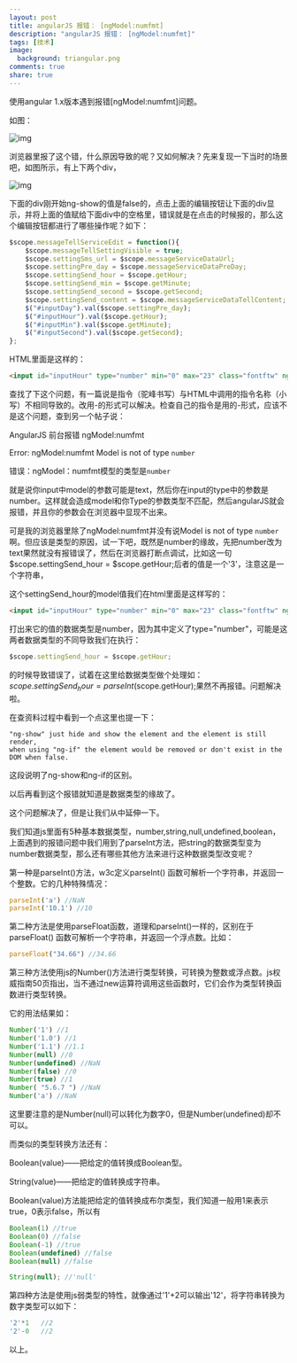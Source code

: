 ```yaml
---
layout: post
title: angularJS 报错： [ngModel:numfmt]
description: "angularJS 报错： [ngModel:numfmt]"
tags: [技术]
image:
  background: triangular.png
comments: true
share: true
---
```


使用angular 1.x版本遇到报错[ngModel:numfmt]问题。

<!-- more -->

如图：

![img]({{site.url}}images/article/2016-11-20/1.png)

浏览器里报了这个错，什么原因导致的呢？又如何解决？先来复现一下当时的场景吧，如图所示，有上下两个div，

![img]({{site.url}}images/article/2016-11-20/2.png)

下面的div刚开始ng-show的值是false的，点击上面的编辑按钮让下面的div显示，并将上面的值赋给下面div中的空格里，错误就是在点击的时候报的，那么这个编辑按钮都进行了哪些操作呢？如下：

```js
$scope.messageTellServiceEdit = function(){
    $scope.messageTellSettingVisible = true;
    $scope.settingSms_url = $scope.messageServiceDataUrl;
    $scope.settingPre_day = $scope.messageServiceDataPreDay;
    $scope.settingSend_hour = $scope.getHour;
    $scope.settingSend_min = $scope.getMinute;
    $scope.settingSend_second = $scope.getSecond;
    $scope.settingSend_content = $scope.messageServiceDataTellContent;
    $("#inputDay").val($scope.settingPre_day);
    $("#inputHour").val($scope.getHour);
    $("#inputMin").val($scope.getMinute);
    $("#inputSecond").val($scope.getSecond);
};
```

HTML里面是这样的：

```html
<input id="inputHour" type="number" min="0" max="23" class="fontftw" ng-model="settingSend_hour" style="margin-right:5px;width:39px;height:35px;border:1px solid #a3caf4;font-size:15px;"><span>时</span>
```

查找了下这个问题，有一篇说是指令（驼峰书写）与HTML中调用的指令名称（小写）不相同导致的。改用-的形式可以解决。检查自己的指令是用的-形式，应该不是这个问题，查到另一个帖子说：

AngularJS 前台报错 ngModel:numfmt

Error: ngModel:numfmt Model is not of type `number`

错误：ngModel：numfmt模型的类型是`number`

就是说你input中model的参数可能是text，然后你在input的type中的参数是number。这样就会造成model和你Type的参数类型不匹配，然后angularJS就会报错，并且你的参数会在浏览器中显现不出来。

可是我的浏览器里除了ngModel:numfmt并没有说Model is not of type `number`啊。但应该是类型的原因，试一下吧，既然是number的缘故，先把number改为text果然就没有报错误了，然后在浏览器打断点调试，比如这一句$scope.settingSend_hour = $scope.getHour;后者的值是一个'3'，注意这是一个字符串，

这个settingSend_hour的model值我们在html里面是这样写的：

```html
<input id="inputHour" type="number" min="0" max="23" class="fontftw" ng-model="settingSend_hour" style="margin-right:5px;width:39px;height:35px;border:1px solid #a3caf4;font-size:15px;"><span>时</span>
```

打出来它的值的数据类型是number，因为其中定义了type="number"，可能是这两者数据类型的不同导致我们在执行：

```js
$scope.settingSend_hour = $scope.getHour;
```
的时候导致错误了，试着在这里给数据类型做个处理如：$scope.settingSend_hour = parseInt($scope.getHour);果然不再报错。问题解决啦。

在查资料过程中看到一个点这里也提一下：

```
"ng-show" just hide and show the element and the element is still render,
when using "ng-if" the element would be removed or don't exist in the DOM when false.
```

这段说明了ng-show和ng-if的区别。

以后再看到这个报错就知道是数据类型的缘故了。

这个问题解决了，但是让我们从中延伸一下。

我们知道js里面有5种基本数据类型，number,string,null,undefined,boolean，上面遇到的报错问题中我们用到了parseInt方法，把string的数据类型变为number数据类型，那么还有哪些其他方法来进行这种数据类型改变呢？

第一种是parseInt()方法，w3c定义parseInt() 函数可解析一个字符串，并返回一个整数。它的几种特殊情况：

```js
parseInt('a') //NaN
parseInt('10.1') //10
```

第二种方法是使用parseFloat函数，道理和parseInt()一样的，区别在于parseFloat() 函数可解析一个字符串，并返回一个浮点数。比如：

```js
parseFloat("34.66") //34.66
```

第三种方法使用js的Number()方法进行类型转换，可转换为整数或浮点数。js权威指南50页指出，当不通过new运算符调用这些函数时，它们会作为类型转换函数进行类型转换。

它的用法结果如：

```js
Number('1') //1
Number('1.0') //1
Number('1.1') //1.1
Number(null) //0
Number(undefined) //NaN
Number(false) //0
Number(true) //1
Number( "5.6.7 ") //NaN
Number('a') //NaN
```

这里要注意的是Number(null)可以转化为数字0，但是Number(undefined)却不可以。

而类似的类型转换方法还有：

Boolean(value)——把给定的值转换成Boolean型。

String(value)——把给定的值转换成字符串。

Boolean(value)方法能把给定的值转换成布尔类型，我们知道一般用1来表示true，0表示false，所以有

```js
Boolean(1) //true
Boolean(0) //false
Boolean(-1) //true
Boolean(undefined) //false
Boolean(null) //false

String(null); //'null'
```

第四种方法是使用js弱类型的特性，就像通过'1'+2可以输出'12'，将字符串转换为数字类型可以如下：

```js
'2'*1   //2
'2'-0   //2
```

以上。